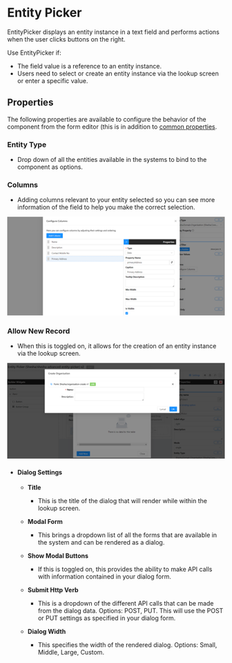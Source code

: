 # Entity Picker

EntityPicker displays an entity instance in a text field and performs actions when the user clicks buttons on the right.

[//]: # '<iframe width="100%" height="500" src="https://pd-docs-adminportal-test.shesha.dev/shesha/forms-designer/?id=78cf2cab-724b-43cb-a370-7b71e2f215e6" title="Entity Picker Component" ></iframe>'

Use EntityPicker if:

- The field value is a reference to an entity instance.
- Users need to select or create an entity instance via the lookup screen or enter a specific value.

## Properties

The following properties are available to configure the behavior of the component from the form editor (this is in addition to [common properties](/docs/front-end-basics/form-components/common-component-properties).

### Entity Type

- Drop down of all the entities available in the systems to bind to the component as options.

### Columns

- Adding columns relevant to your entity selected so you can see more information of the field to help you make the correct selection.

![Image](./images/entity-picker-columns.png)

### Allow New Record

- When this is toggled on, it allows for the creation of an entity instance via the lookup screen.

![Image](./images/entity-picker-new.png)

- #### Dialog Settings

  - **Title**

    - This is the title of the dialog that will render while within the lookup screen.

  - **Modal Form**

    - This brings a dropdown list of all the forms that are available in the system and can be rendered as a dialog.

  - **Show Modal Buttons**

    - If this is toggled on, this provides the ability to make API calls with information contained in your dialog form.

  - **Submit Http Verb**

    - This is a dropdown of the different API calls that can be made from the dialog data. Options: POST, PUT. This will use the POST or PUT settings as specified in your dialog form.

  - **Dialog Width**
    - This specifies the width of the rendered dialog. Options: Small, Middle, Large, Custom.
